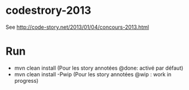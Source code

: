 codestrory-2013
===============

See http://code-story.net/2013/01/04/concours-2013.html

Run
===

* mvn clean install       (Pour les story annotées @done: activé par défaut)
* mvn clean install -Pwip (Pour les story annotées @wip : work in progress)
